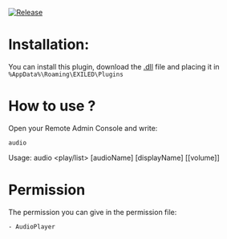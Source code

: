 [![Release]][Link]
<!----------------------------------------------------------------------------->
[Link]: # 'https://github.com/Antoniofo/AudioPlayer/releases'
<!---------------------------------[ Buttons ]--------------------------------->
[Release]: https://img.shields.io/badge/Release-EFFDE?style=for-the-badge&logoColor=white&logo=DocuSign


# Installation:

You can install this plugin, download the [.dll](https://github.com/Antoniofo/AudioPlayer/releases) file and placing it in ``%AppData%\Roaming\EXILED\Plugins``


# How to use ?

Open your Remote Admin Console and write:

``audio`` 

Usage: audio <play/list> [audioName] [displayName] [[volume]]

# Permission

The permission you can give in the permission file:

`- AudioPlayer`